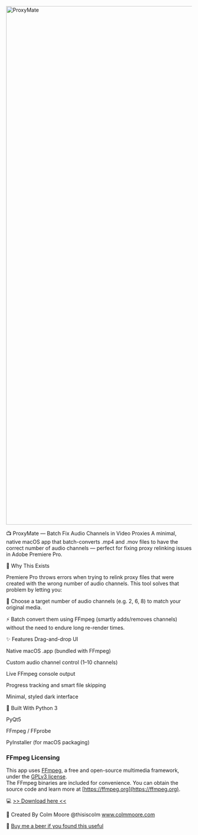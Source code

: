 <img width="1407" alt="ProxyMate" src="https://github.com/user-attachments/assets/f2667043-03ac-4183-bcf5-e33f537e7078" />

📺 ProxyMate — Batch Fix Audio Channels in Video Proxies
A minimal, native macOS app that batch-converts .mp4 and .mov files to have the correct number of audio channels — perfect for fixing proxy relinking issues in Adobe Premiere Pro.


🔧 Why This Exists

Premiere Pro throws errors when trying to relink proxy files that were created with the wrong number of audio channels. This tool solves that problem by letting you:

🎯 Choose a target number of audio channels (e.g. 2, 6, 8) to match your original media. 

⚡ Batch convert them using FFmpeg (smartly adds/removes channels) without the need to endure long re-render times. 


✨ Features
Drag-and-drop UI

Native macOS .app (bundled with FFmpeg)

Custom audio channel control (1–10 channels)

Live FFmpeg console output

Progress tracking and smart file skipping

Minimal, styled dark interface


🚀 Built With
Python 3

PyQt5

FFmpeg / FFprobe

PyInstaller (for macOS packaging)



### FFmpeg Licensing

This app uses [FFmpeg](https://ffmpeg.org), a free and open-source multimedia framework, under the [GPLv3 license](https://www.gnu.org/licenses/gpl-3.0.html).  
The FFmpeg binaries are included for convenience. You can obtain the source code and learn more at [https://ffmpeg.org](https://ffmpeg.org).

💻 [>> Download here <<](https://mega.nz/folder/XUYWEDwT#7CA1Md-IBPuqah05PJ0Kiw)

🧠 Created By
Colm Moore @thisiscolm www.colmmoore.com

🍺 [Buy me a beer if you found this useful](https://buymeacoffee.com/thisiscolm)

